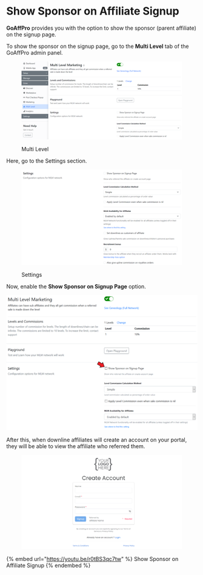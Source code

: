 # Show Sponsor on Affiliate Signup

**GoAffPro** provides you with the option to show the sponsor (parent affiliate) on the signup page.

To show the sponsor on the signup page, go to the **Multi Level** tab of the GoAffPro admin panel.

<figure><img src="../../.gitbook/assets/image (3577).png" alt=""><figcaption><p>Multi Level</p></figcaption></figure>

Here, go to the Settings section.

<figure><img src="../../.gitbook/assets/image (3579).png" alt=""><figcaption><p>Settings</p></figcaption></figure>

Now, enable the **Show Sponsor on Signup Page** option.

![Enable the Show Sponsor on Signup Page option](<../../.gitbook/assets/Annotation 2020-03-25 002533 (1).png>)

After this, when downline affiliates will create an account on your portal, they will be able to view the affiliate who referred them.

<figure><img src="../../.gitbook/assets/image (3580).png" alt=""><figcaption></figcaption></figure>

{% embed url="https://youtu.be/r0tBS3qc7tw" %}
Show Sponsor on Affiliate Signup
{% endembed %}
